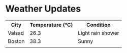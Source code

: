 # Weather Updates

<!-- WEATHER-UPDATE-START -->
<table><tr><th>City</th><th>Temperature (°C)</th><th>Condition</th></tr><tr><td>Valsad</td><td>26.3</td><td>Light rain shower</td></tr><tr><td>Boston</td><td>38.3</td><td>Sunny</td></tr><tr><td></td><td></td><td></td></tr></table>
<!-- WEATHER-UPDATE-END -->
